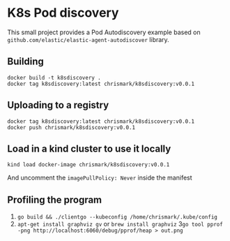 # K8s Pod discovery

This small project provides a Pod Autodiscovery example based on
`github.com/elastic/elastic-agent-autodiscover` library. 


## Building
```
docker build -t k8sdiscovery .
docker tag k8sdiscovery:latest chrismark/k8sdiscovery:v0.0.1
```

## Uploading to a registry
```
docker tag k8sdiscovery:latest chrismark/k8sdiscovery:v0.0.1
docker push chrismark/k8sdiscovery:v0.0.1
```

## Load in a kind cluster to use it locally
```
kind load docker-image chrismark/k8sdiscovery:v0.0.1
```
And uncomment the `imagePullPolicy: Never` inside the manifest


## Profiling the program

1. `go build && ./clientgo --kubeconfig /home/chrismark/.kube/config`
2. `apt-get install graphviz gv` or `brew install graphviz` 
3`go tool pprof -png http://localhost:6060/debug/pprof/heap > out.png`
